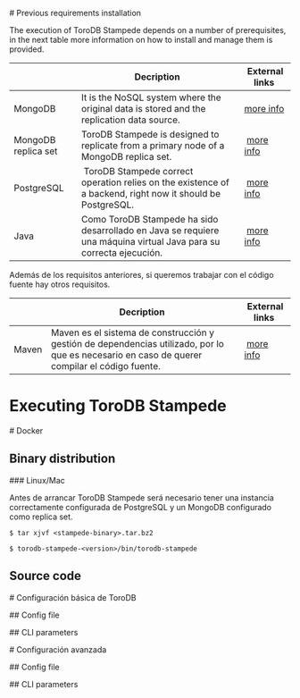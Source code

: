 # Previous requirements installation

The execution of ToroDB Stampede depends on a number of prerequisites, in the next table more information on how to install and manage them is provided.

| | Decription | External links |
|-|------------|----------------|
| MongoDB | It is the NoSQL system where the original data is stored and the replication data source. | [more info](https://docs.mongodb.com/manual/installation/) |
| MongoDB replica set | ToroDB Stampede is designed to replicate from a primary node of a MongoDB replica set. | [more info](https://docs.mongodb.com/manual/tutorial/deploy-replica-set/) | 
| PostgreSQL | ToroDB Stampede correct operation relies on the existence of a backend, right now it should be PostgreSQL. | [more info](https://wiki.postgresql.org/wiki/Detailed_installation_guides) |
| Java | Como ToroDB Stampede ha sido desarrollado en Java se requiere una máquina virtual Java para su correcta ejecución. | [more info](https://java.com/en/download/help/index_installing.xml) |

Además de los requisitos anteriores, si queremos trabajar con el código fuente hay otros requisitos.

| | Decription | External links |
|-|------------|----------------|
| Maven | Maven es el sistema de construcción y gestión de dependencias utilizado, por lo que es necesario en caso de querer compilar el código fuente. | [more info](http://maven.apache.org/install.html) | 

# Executing ToroDB Stampede

# Docker

## Binary distribution

### Linux/Mac

Antes de arrancar ToroDB Stampede será necesario tener una instancia correctamente configurada de PostgreSQL y un MongoDB configurado como replica set.

[//]: # (Indicar dónde se puede descargar el fichero binario para MacOS)

```
$ tar xjvf <stampede-binary>.tar.bz2

$ torodb-stampede-<version>/bin/torodb-stampede
```

## Source code

# Configuración básica de ToroDB

## Config file

## CLI parameters

# Configuración avanzada

## Config file

## CLI parameters
